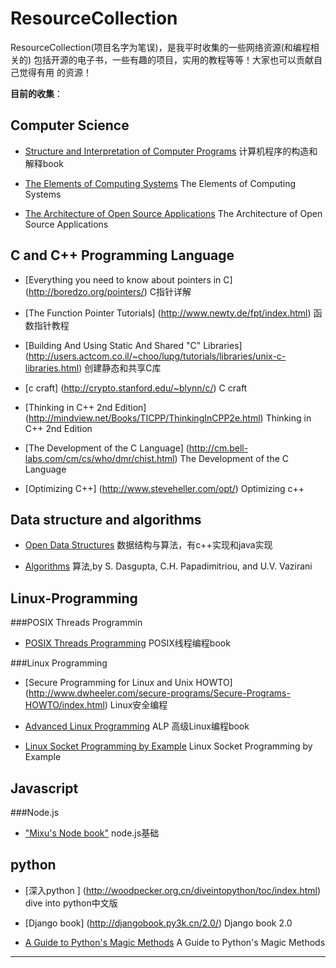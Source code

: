 ResourceCollection
==================

ResourceCollection(项目名字为笔误)，是我平时收集的一些网络资源(和编程相关的)
包括开源的电子书，一些有趣的项目，实用的教程等等！大家也可以贡献自己觉得有用
的资源！

**目前的收集**：




Computer Science
----------------

* [Structure and Interpretation of Computer Programs](http://mitpress.mit.edu/sicp/full-text/book/book.html) 计算机程序的构造和解释book

* [The Elements of Computing Systems](http://www1.idc.ac.il/tecs/plan.html) The Elements of Computing Systems

* [The Architecture of Open Source Applications](http://www.aosabook.org/en/) The Architecture of Open Source Applications

C and C++ Programming Language
------------------------------

* [Everything you need to know about pointers in C] (http://boredzo.org/pointers/) C指针详解

* [The Function Pointer Tutorials] (http://www.newty.de/fpt/index.html) 函数指针教程

* [Building And Using Static And Shared "C" Libraries] (http://users.actcom.co.il/~choo/lupg/tutorials/libraries/unix-c-libraries.html) 创建静态和共享C库

* [c craft] (http://crypto.stanford.edu/~blynn/c/) C craft
* [Thinking in C++ 2nd Edition] (http://mindview.net/Books/TICPP/ThinkingInCPP2e.html) Thinking in C++ 2nd Edition

* [The Development of the C Language] (http://cm.bell-labs.com/cm/cs/who/dmr/chist.html) The Development of the C Language

* [Optimizing C++] (http://www.steveheller.com/opt/) Optimizing c++

Data structure and algorithms
--------------

* [Open Data Structures](http://opendatastructures.org) 数据结构与算法，有c++实现和java实现

* [Algorithms](http://www.cs.berkeley.edu/~vazirani/algorithms.html) 算法,by S. Dasgupta, C.H. Papadimitriou, and U.V. Vazirani


Linux-Programming
-----------------
###POSIX Threads Programmin

* [POSIX Threads Programming](https://computing.llnl.gov/tutorials/pthreads/) POSIX线程编程book


###Linux Programming
* [Secure Programming for Linux and Unix HOWTO] (http://www.dwheeler.com/secure-programs/Secure-Programs-HOWTO/index.html) Linux安全编程

* [Advanced Linux Programming](http://www.makelinux.net/alp/) ALP 高级Linux编程book

* [Linux Socket Programming by Example](http://alas.matf.bg.ac.rs/manuals/lspe/mode=1.html) Linux Socket Programming by Example


Javascript
----------

###Node.js
* ["Mixu's Node book"](http://book.mixu.net/) node.js基础


python
-------

* [深入python ] (http://woodpecker.org.cn/diveintopython/toc/index.html)  dive into python中文版

* [Django book] (http://djangobook.py3k.cn/2.0/) Django book 2.0

* [A Guide to Python's Magic Methods](http://www.rafekettler.com/magicmethods.html) A Guide to Python's Magic Methods



--------------------------------------------

